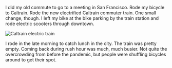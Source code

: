 I did my old commute to go to a meeting in San Francisco.  Rode my bicycle to
Caltrain.  Rode the new electrified Caltrain commuter train.  One small change,
though.  I left my bike at the bike parking by the train station and rode
electric scooters through downtown.

![Caltrain electric train](Caltrain_Electric_Train.jpg)

I rode in the late morning to catch lunch in the city.  The train was pretty
empty.  Coming back during rush hour was much, much busier.  Not quite the
overcrowding from before the pandemic, but people were shuffling bicycles around
to get their spot.
